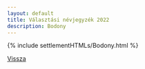 ```yaml
---
layout: default
title: Választási névjegyzék 2022
description: Bodony
---
```


{% include settlementHTMLs/Bodony.html %}

[Vissza](../)